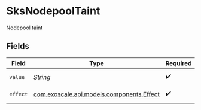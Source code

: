 # SksNodepoolTaint

Nodepool taint


## Fields

| Field                                                                          | Type                                                                           | Required                                                                       | Description                                                                    |
| ------------------------------------------------------------------------------ | ------------------------------------------------------------------------------ | ------------------------------------------------------------------------------ | ------------------------------------------------------------------------------ |
| `value`                                                                        | *String*                                                                       | :heavy_check_mark:                                                             | Nodepool taint value                                                           |
| `effect`                                                                       | [com.exoscale.api.models.components.Effect](../../models/components/Effect.md) | :heavy_check_mark:                                                             | Nodepool taint effect                                                          |
